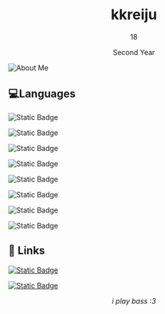 
<h1 align="center">kkreiju</h1>

<p align="center">18</p>

<p align="center">Second Year</p>

![About Me](https://cdn.discordapp.com/attachments/1123094875940864130/1193245660846235678/20240107_012817_0000.png?ex=6636711e&is=6623fc1e&hm=4dd7b96652e61e48159d35dd6c72c4359593d07cdee29526118b0e00c5ebeb81&)

## 💻Languages

![Static Badge](https://img.shields.io/badge/C-004482?style=for-the-badge&logo=c&logoColor=649ad2&labelColor=white)

![Static Badge](https://img.shields.io/badge/C%2B%2B-004482?style=for-the-badge&logo=c%2B%2B&logoColor=649ad2&labelColor=white)

![Static Badge](https://img.shields.io/badge/C%23-9b4f97?style=for-the-badge&logo=c%20sharp&logoColor=9b4f97&labelColor=white)

![Static Badge](https://img.shields.io/badge/HTML-e44d26?style=for-the-badge&logo=html5&logoColor=e44d26&labelColor=white)

![Static Badge](https://img.shields.io/badge/Java-ec2025?style=for-the-badge&logo=coffeescript&logoColor=ec2025&labelColor=white&color=ec2025)


![Static Badge](https://img.shields.io/badge/Javascript-f0db4f?style=for-the-badge&logo=javascript&logoColor=f0db4f&labelColor=white&color=f0db4f)

![Static Badge](https://img.shields.io/badge/PHP-777bb3?style=for-the-badge&logo=php&logoColor=777bb3&labelColor=white&color=777bb3)

![Static Badge](https://img.shields.io/badge/Python-4786b9?style=for-the-badge&logo=python&labelColor=white&color=4786b9)


## 🔗 Links

[![Static Badge](https://img.shields.io/badge/Facebook-1877f2?style=for-the-badge&logo=facebook&logoColor=white&color=1877f2)](https://facebook.com/kkreijuu)

[![Static Badge](https://img.shields.io/badge/Instagram-f92171?style=for-the-badge&logo=instagram&logoColor=white&color=f92171)](https://instagram.com/arjaysaguisa305)

<p align="center"><i>i play bass :3</i></p>
